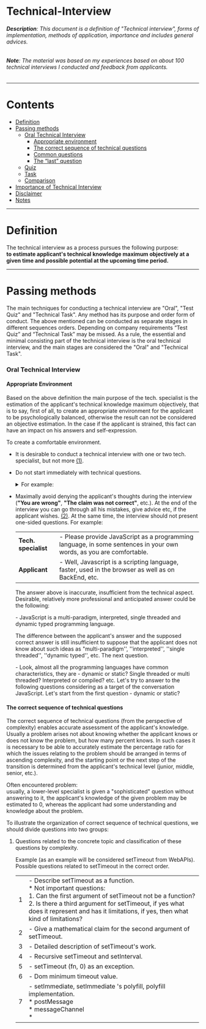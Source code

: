 # Technical-Interview

###### **Description**: This document is a definition of "Technical interview", forms of implementation, methods of application, importance and includes general advices.

###### **Note**: The material was based on my experiences based on about 100 technical interviews I conducted and feedback from applicants.
- - - -

Contents
========

* [Definition](#definition)
* [Passing methods](#passing-methods)
  * [Oral Technical Interview](#oral-technical-interview)
    * [Appropriate environment](#appropriate-environment)
    * [The correct sequence of technical questions](#the-correct-sequence-of-technical-questions)
    * [Common questions](#common-questions)
    * [The “last” question](#the-last-question)
  * [Quiz](#quiz)
  * [Task](#task)
  * [Comparison](#comparison)
* [Importance of Technical Interview](#importance-of-technical-interview)
* [Disclaimer](#disclaimer)
* [Notes](#notes)

- - - -

Definition
========

The technical interview as a process pursues the following purpose:  
**to estimate applicant's technical knowledge maximum objectively  at a given time and possible potential at the upcoming time period.**
- - - -

Passing methods
========

The main techniques for conducting a technical interview are "Oral", "Test Quiz" and "Technical Task". Any method has its purpose and order  form of conduct. The above mentioned can be conducted as separate stages in different sequences orders. Depending on company requirements “Test Quiz” and “Technical Task” may be missed. As a rule, the essential and minimal consisting part of the technical interview is the oral technical interview, and the main stages are considered the "Oral" and "Technical Task".

### Oral Technical Interview

#### Appropriate Environment

Based on the above definition the main purpose of the tech. specialist is the estimation of the applicant's technical knowledge maximum objectively, that is to say, first of all, to create an appropriate environment for the applicant to be psychologically balanced, otherwise the result can not be considered an objective estimation.
In the case if the applicant is strained, this fact can have an impact on his answers and self-expression.

To create a comfortable environment.

  * It is desirable to conduct a technical interview with one or two tech. specialist, but not more [(1)](#note-1).
  * Do not start immediately with technical questions. <details> <summary>For example: </summary>
  
      | | |
      | --- | --- |
      | **Tech. specialist** | - Hello! (smile :slightly_smiling_face:) |
      | **Applicant** | - Hello! |
      | **Tech. specialist** | - My name is John. |
      | **Applicant** | - Pleasant, Jack. |
      | **Tech. specialist** | - It's nice Jack, how are you? |
      | **Applicant** | - Good, thanks, and how are you? |
      | **Tech. specialist** | - Good, thank you. Аre you in a good mood? |
      | **Applicant** | - In fighting mood:) |
      | **Tech. specialist** | - Ok, Jack, it will be technical interview, mostly from JavaScript, but before I go through formal inquiries, I  want some information about you, ok? Tell a little about yourself, education, experience and more. |
      | **Applicant** | - ... |
      
      </details>
  * Maximally avoid denying the applicant's thoughts during the interview (**"You are wrong"**, **"The claim was not correct"**, etc.). At the end of the interview you can go through all his mistakes, give advice etc, if the applicant wishes. [(2)](#note-2). At the same time, the interview should not present one-sided questions. For example:  
      
      | | |
      | --- | --- |
      | **Tech. specialist** | - Please provide JavaScript as a programming language, in some sentences in your own words,  as you are comfortable. |
      | **Applicant** | - Well, Javascript is a scripting language, faster, used in the browser as well as on BackEnd, etc. |
      
      The answer above is inaccurate, insufficient from the technical aspect. Desirable, relatively more professional and anticipated answer could be the following:  
      
      &#45; JavaScript is a multi-paradigm, interpreted, single threaded and dynamic typed programming language.
      
      The difference between the applicant's answer and the supposed correct answer is still insufficient to suppose that the applicant does not know about such ideas as "multi-paradigm'', ''interpreted'', ''single threaded'', ''dynamic typed'', etc. The next question.  
      
      &#45; Look, almost all the programming languages have common characteristics, they are - dynamic or static? Single threaded or multi threaded? Interpreted or compiled? etc. Let's try to answer to the following questions considering as a target of the conversation JavaScript. Let's start from the first question - dynamic or static?  
      
#### The correct sequence of technical questions

The correct sequence of technical questions (from the perspective of complexity) enables accurate assessment of the applicant's knowledge. Usually a problem arises not about knowing whether the applicant knows or does not know the problem, but how many percent knows. In such cases it is necessary to be able to accurately estimate the percentage ratio for which the issues relating to the problem should be arranged in terms of ascending complexity, and the starting point or the next step of the transition is determined from the applicant's technical level (junior, middle, senior, etc.).

Often encountered problem:  
usually, a lower-level specialist is given a "sophisticated" question without answering to it, the applicant's knowledge of the given problem may be estimated to 0, whereas the applicant had some understanding and knowledge about the problem.  

To illustrate the organization of correct sequence of technical questions, we should divide questions into two groups:

  1. Questions related to the concrete topic and classification of these questions by complexity.  
    
      Example (as an example will be considered setTimeout from WebAPIs).  
      Possible questions related to setTimeout in the correct order. 

      | | |
      | --- | --- |
      | 1 | - Describe setTimeout as a function.<br/>* Not important questions: <br/>1. Can the first argument of setTimeout not be a function? <br/>2. Is there a third argument for setTimeout, if yes what does it represent and has it limitations, if yes, then what kind of limitations? |
      | 2 | - Give a mathematical claim for the second argument of setTimeout. |
      | 3 | - Detailed description of setTimeout's work. |
      | 4 | - Recursive setTimeout and setInterval. |
      | 5 | - setTimeout (fn, 0) as an exception. |
      | 6 | - Dom minimum timeout value. |
      | 7 | - setImmediate, setImmediate 's polyfill, polyfill implementation.<br /> * postMessage <br /> * messageChannel <br /> * <script> onreadystatechange |
      | 8 | - process.nextTick, Promise.resolve(). Compare with setTimeout() |
      | 9 | - Task, MicroTask, differences, execution order, implementation in different browsers. |
      | 10 | - setTimeouts’ execution order - FIFO, LIFO, random |

      Let's consider that we do not set the correct sequence, and then start talking about setTimeout starting with Question 6 or its specific case, for example:  
       &#45; Please enter DOM_MIN_TIMEOUT_VALUE or DOM_CLAMP_TIMEOUT_NESTING_LEVEL in Google Chrome and FireFox.  
      In that case the wrong answer to the question or the lack of a response can not give any information about the applicant's setTimeout knowledge.  

      **Use the right sequence of questions.**
  
  2. Topics that you can address only if the applicant is in line with that level.  
  
      Example - Questions related with engine.  
      
      * Parsing
        * Lazy Parsing
          * Pre parsing
          * Full parsing
      * Tockenazing/Lexing
      * AST ( Abstract Syntax Tree )
      * JIT (Just in Time compiler)
        * Compile + Optimization
        * Re-optimization / De-optimization
      * Automate Memory Management - GC
        * Comparison with manual memory management
        * advantages / disadvantages
      * Web Assemble
        * toolchain
          * emscripten
          * clang
          * llvm
        * Detailed description of webassembly work.
      * etc.
      
#### Common questions

The main questions are given separately (before or after) from the questions of the observed position, can also be held as a separate stage. The common questions, in their turn, are divided into two groups.

1. Common IT development questions.  

    * Algorithms Theory
      * Turing Machine
      * Finite-State Machine (FSM), Finite-State Automata (FSA), Finite Automation
      * "Divide and Conquer"
      * Sorting Algorithms
      * ...
    * Operating Systems
    * Graph Theory
      * Graph
      * Tree
      * Search Algorithms
        * DFS - Depth-First Search
        * BFS - Breadth-First Search
      * Shortest Path
      * Minimum Spanning Tree
      * ...
    * Data Structure
      * Queue
      * Stack
      * List
      * B-tree
      * ...
    * Data Bases
    * Probability Theory
    * Theory of Games
    * Discrete Mathematics
    * Functional Programming Basics
    * Classifications / Forecasting and Prediction Algorithms - Machine Learning

    **Note:** * This questionnaire can be changed depending on company requirements, observable position and technical level of the applicant.
    
2. Questions related to the applicant's IT preferences

    | | |
    | --- | --- |
    | 1 | - Preferred Operating system |
    | 2 | - Preferred text editor or IDE |
    | 3 | - In addition to your basic programming language mention other languages you are interested in or want to work on? |
    | 4 | - How do you follow news? What resources do you use? |
    | 5 | - For what goals does your GitHub account serve (if you have any)? |  
    
    **Note:** Any question of this questionnaire as a separate question may not provide sufficient information about the applicant. However, the answer to all questions, as a whole, may allow to understand the applicant’s world outlook in IT. For example: let’s review the answers of two different applicants.  
    
    Option 1.  
    
    | | |
    | --- | --- |
    | 1 | - Windows |
    | 2 | - Microsoft Visual Studio, WebStorm, Notepad++ |
    | 3 | - C#, Visual Basic, PHP |
    | 4 | - Looking for Google on what I need. I read Toster.ru and, in general, look at screencasts on Youtube.com |

    Option 2.  
    
    | | |
    | --- | --- |
    | 1 | - Linux, Unix-like operating systems. |
    | 2 | - Vim, Sublime Text or other text editor, but not IDE |
    | 3 | - C/C++, Rust, OCaml, Elixir (Erlang/OPT), Python |
    | 4 | - Medium, Hackernoon, Habr, Twitter... I am subscribed to Google’s and Mozilla's Youtube channels |

    Note ... * Examples are from real life.  
    
#### The "last" question

**- Please rate your technical knowledge in the 0 to 10 point system.**

During the interview, the tech. specialist will be forming an assessment that will be considered an alleged objective assessment and it is also important to get that assessment by the applicant. And from the comparison of the two estimates additional assumptions may be made.

### Task

The technical task presents technical issue representation corresponding to the position observed. The purpose of this method is to evaluate the applicant's technical knowledge from the point of view of the practical tasks implementation.  
They can be:

* Code quality
* Coding style
* Code architecture
* Naming convention
* File/Folder structure
* ...

##### Important points

* The estimation of the problem should be left to the applicant's discretion. The assessment of the complexity of his problem and the time/quality ratio may serve as additional information.
* The complexity of the task is not the main goal, and is mainly lower than the applicant's technical level.
* Task responses are desirable to be checked by several technical experts for a more objective assessment.
* The task must have a functional and technical specification and requirements.

### Quiz

Quiz or test work is a sequence of questions with possible answers. This method can be used for filtration of the preceding stages or as additional information in the main stages.

### Comparison

* Quiz
 * Advantage  
   Minor effort.
 * Disadvantage  
   Answering frequently asked questions and lacking oral conversation may be not an objective assessment.
* Task
 * Advantage  
   Opportunity to evaluate practical work.
 * Disadvantage  
   Usually, "technical work" is made remote, and lack of control and the availability of side-by-side assistance affects the validity of the work evaluation.
* Oral
 * Advantage  
   An objective assessment of theoretical knowledge, existence of oral conversation.
 * Disadvantage  
   In some cases, it is difficult to evaluate the applicant's knowledge of his or her oral speech or self-reported problems.

- - - -

Importance of Technical Interview
========

Any technical interviewing course unequivocally shows the technical level of the company.  
<br />
Based on the assessment of the interviewer, the company may employ the applicant. An incorrect assessment of the interviewer may cause problems later on.

- - - -

Disclaimer
========

The document does not aim to compile an ordered process of technical interview or passing phases for specific programming language, technology or company. The above mentioned points are the main clauses for technical interviews in IT, and JavaScript is just an example. (For more detailed JavaScript questionnaire as an interview guide refer the following [file](https://github.com/SurenAt93/Technical-Interview/blob/master/javascript.md)): The author did not try to define the stages of technical interview for keeping the document flexibility. The number and sequence of interview stages may vary depending on the programming language, the technology, the applicant's technical level, the company's requirements and resources. The above mentioned points will be considered as accurate also for interviews related to specific libraries or frameworks. For example:  

JavaScript - ReactJs / NodeJs and etc.  
Python - Django and etc.  
Rust - Exonum and etc.  
...


- - - -

Notes
========

###### Note 1

The presence  of more than two tech․ specialist in the room (in which the interview will be conducted) can create an overwhelming atmosphere. The presence of a second tech. specialist is desirable for making more objective opinion. However, if tech. specialist is experienced and can conduct the interview alone, then the presence of one tech. specialist will be more optimal.

###### Note 2

At the end of the interview, regardless of the applicant's assessment or his / her potential mentor, give 5 minutes for the consultation, note the mistakes, give advice, guide and show the gaps in the technical knowledge. Send relevant links to articles, books or other resources to fill in the gap. (Make the world a little better :slightly_smiling_face:)

Thank you.
- - - -
